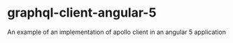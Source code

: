 # graphql-client-angular-5
An example of an implementation of apollo client in an angular 5 application
